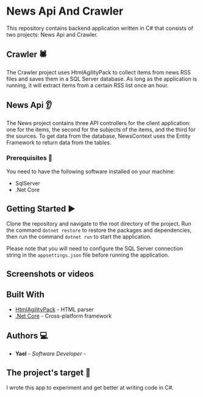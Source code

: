 # News Api And Crawler

This repository contains backend application written in C# that consists of two projects: News Api and Crawler.

## Crawler 🕷
The Crawler project uses HtmlAgilityPack to collect items from news RSS files and saves them in a SQL Server database. As long as the application is running, it will extract items from a certain RSS list once an hour.

## News Api 👂
The News project contains three API controllers for the client application: one for the items, the second for the subjects of the items, and the third for the sources. To get data from the database, NewsContext uses the Entity Framework to return data from the tables.

### Prerequisites 📝

You need to have the following software installed on your machine:
- SqlServer
- .Net Core

## Getting Started ▶

Clone the repository and navigate to the root directory of the project. Run the command `dotnet restore` to restore the packages and dependencies, then run the command `dotnet run` to start the application.

Please note that you will need to configure the SQL Server connection string in the `appsettings.json` file before running the application.

## Screenshots or videos


## Built With

* [HtmlAgilityPack](https://html-agility-pack.net/) - HTML parser
* [.Net Core](https://dotnet.microsoft.com/download) - Cross-platform framework

## Authors 💻

* **Yael** - *Software Developer* - [<username>](https://github.com/benyehudayael)

## The project's target 🎯

I wrote this app to experiment and get better at writing code in C#.
